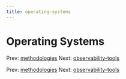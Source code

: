 ```yaml
---
title: operating-systems
---
```




# Operating Systems

Prev: [methodologies](methodologies.md) Next:
[observability-tools](observability-tools.md)

Prev: [methodologies](methodologies.md) Next:
[observability-tools](observability-tools.md)
